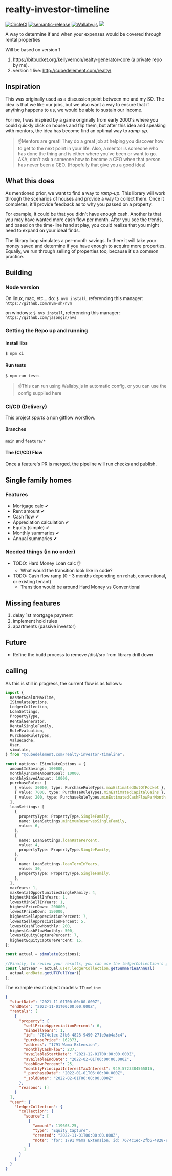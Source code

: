 # realty-investor-timeline

[![CircleCI](https://circleci.com/gh/kvernon/realty-investor-timeline.svg?style=shield)](https://circleci.com/gh/kvernon/realty-investor-timeline)
[![semantic-release](https://img.shields.io/badge/%20%20%F0%9F%93%A6%F0%9F%9A%80-semantic--release-e10079.svg)](https://github.com/semantic-release/semantic-release)
[![Wallaby.js](https://img.shields.io/badge/wallaby.js-configured-green.svg)](https://wallabyjs.com)
![](./badges/badge.svg)

A way to determine if and when your expenses would be covered through rental properties

Will be based on version 1

1. https://bitbucket.org/kellyvernon/realty-generator-core (a private repo by me).
2. version 1 live: http://cubedelement.com/realty/

## Inspiration

This was originally used as a discussion point between me and my SO. The idea is that we like our jobs, but we also want
a way to ensure that if anything happens to us, we would be able to sustain our income.

For me, I was inspired by a game originally from early 2000's where you could quickly click on houses and flip them, but
after this idea and speaking with mentors, the idea has become find an optimal way to _ramp-up_.

> ☝️Mentors are great! They do a great job at helping you discover how to get to the next point in your life. Also, a
> mentor is someone who has done the thing and is either where you've been or want to go. AKA, don't ask a someone how
> to become a CEO when that person has never been a CEO. (Hopefully that give you a good idea)

## What this does

As mentioned prior, we want to find a way to _ramp-up_. This library will work through the scenarios of houses and
provide a way to collect them. Once it completes, it'll provide feedback as to why you passed on a property.

For example, it could be that you didn't have enough cash. Another is that you may have wanted more cash flow per month.
After you see the trends, and based on the time-line hand at play, you could realize that you might need to expand on
your ideal finds.

The library loop simulates a per-month savings. In there it will take your money saved and determine if you have enough
to acquire more properties. Equally, we run through selling of properties too, because it's a common practice.

## Building

### Node version

On linux, mac, etc... do: `$ nvm install`, referencing this manager: `https://github.com/nvm-sh/nvm`

on windows: `$ nvs install`, referencing this manager: `https://github.com/jasongin/nvs`

### Getting the Repo up and running

#### Install libs

`$ npm ci`

#### Run tests

`$ npm run tests`

> ☝️This can run using Wallaby.js in automatic config, or you can use the config supplied here

### CI/CD (Delivery)

This project _sports_ a non gitflow workflow.

#### Branches

`main` and `feature/*`

#### The (CI/CD) Flow

Once a feature's PR is merged, the pipeline will run checks and publish.

## Single family homes

### Features

- Mortgage calc ✔
- Rent amount ✔
- Cash flow ✔
- Appreciation calculation ✔
- Equity (simple) ✔
- Monthly summaries ✔
- Annual summaries ✔

### Needed things (in no order)

- TODO: Hard Money Loan calc ✋
  - What would the transition look like in code?
- TODO: Cash flow ramp (0 - 3 months depending on rehab, conventional, or existing tenant)
  - Transition would be around Hard Money vs Conventional

## Missing features

1. delay 1st mortgage payment
2. implement hold rules
3. apartments (passive investor)

## Future

- Refine the build process to remove /dist/src from library drill down

## calling

As this is still in progress, the current flow is as follows:

```typescript
import {
  HasMetGoalOrMaxTime,
  ISimulateOptions,
  LedgerCollection,
  LoanSettings,
  PropertyType,
  RentalGenerator,
  RentalSingleFamily,
  RuleEvaluation,
  PurchaseRuleTypes,
  ValueCache,
  User,
  simulate,
} from "@cubedelement.com/realty-investor-timeline";

const options: ISimulateOptions = {
  amountInSavings: 100000,
  monthlyIncomeAmountGoal: 10000,
  monthlySavedAmount: 10000,
  purchaseRules: [
    { value: 30000, type: PurchaseRuleTypes.maxEstimatedOutOfPocket },
    { value: 7000, type: PurchaseRuleTypes.minEstimatedCapitalGains },
    { value: 200, type: PurchaseRuleTypes.minEstimatedCashFlowPerMonth },
  ],
  loanSettings: [
    {
      propertyType: PropertyType.SingleFamily,
      name: LoanSettings.minimumReservesSingleFamily,
      value: 6,
    },
    {
      name: LoanSettings.loanRatePercent,
      value: 4,
      propertyType: PropertyType.SingleFamily,
    },
    {
      name: LoanSettings.loanTermInYears,
      value: 30,
      propertyType: PropertyType.SingleFamily,
    },
  ],
  maxYears: 1,
  maxRentalOpportunitiesSingleFamily: 4,
  highestMinSellInYears: 1,
  lowestMinSellInYears: 1,
  highestPriceDown: 200000,
  lowestPriceDown: 150000,
  highestSellAppreciationPercent: 7,
  lowestSellAppreciationPercent: 5,
  lowestCashFlowMonthly: 200,
  highestCashFlowMonthly: 500,
  lowestEquityCapturePercent: 7,
  highestEquityCapturePercent: 15,
};

const actual = simulate(options);

//Finally, to review your results, you can use the ledgerCollection's getSummariesAnnual.
const lastYear = actual.user.ledgerCollection.getSummariesAnnual(
  actual.endDate.getUTCFullYear()
);
```

The example result object models:
`ITimeline`:

```JSON
{
  "startDate": "2021-11-01T00:00:00.000Z",
  "endDate": "2022-11-01T00:00:00.000Z",
  "rentals": [
    {
      "property": {
        "sellPriceAppreciationPercent": 6,
        "minSellYears": 1,
        "id": "7674c1ec-2fb6-4828-9490-271e9ab4a3c4",
        "purchasePrice": 162373,
        "address": "1791 Wama Extension",
        "monthlyCashFlow": 237,
        "availableStartDate": "2021-12-01T00:00:00.000Z",
        "availableEndDate": "2022-02-01T00:00:00.000Z",
        "cashDownPercent": 25,
        "monthlyPrincipalInterestTaxInterest": 949.5723384565815,
        "_purchaseDate": "2022-01-01T06:00:00.000Z",
        "_soldDate": "2022-02-01T06:00:00.000Z"
      },
      "reasons": []
    }
  ],
  "user": {
    "ledgerCollection": {
      "collection": {
        "source": [
          {
            "amount": 119603.25,
            "type": "Equity Capture",
            "created": "2022-11-01T00:00:00.000Z",
            "note": "for: 1791 Wama Extension, id: 7674c1ec-2fb6-4828-9490-271e9ab4a3c4"
          }
        ]
      }
    }
  }
}
```
